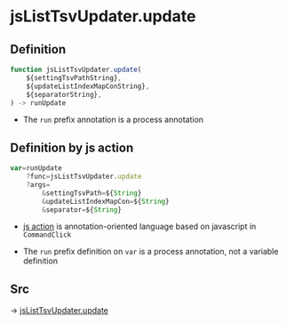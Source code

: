 # jsListTsvUpdater.update

## Definition

```js.js
function jsListTsvUpdater.update(
	${settingTsvPathString},
	${updateListIndexMapConString},
	${separatorString},
) -> runUpdate
```

- The `run` prefix annotation is a process annotation
## Definition by js action

```js.js
var=runUpdate
	?func=jsListTsvUpdater.update
	?args=
		&settingTsvPath=${String}
		&updateListIndexMapCon=${String}
		&separator=${String}
```

- [js action](#) is annotation-oriented language based on javascript in `CommandClick`

- The `run` prefix definition on `var` is a process annotation, not a variable definition

## Src

-> [jsListTsvUpdater.update](https://github.com/puutaro/CommandClick/blob/master/app/src/main/java/com/puutaro/commandclick/fragment_lib/terminal_fragment/js_interface/list_index/JsListTsvUpdater.kt#L14)


